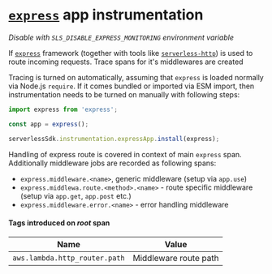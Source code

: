 # [`express`](https://expressjs.com/) app instrumentation

_Disable with `SLS_DISABLE_EXPRESS_MONITORING` environment variable_

If [`express`](https://expressjs.com/) framework (together with tools like [`serverless-http`](https://github.com/dougmoscrop/serverless-http)) is used to route incoming requests. Trace spans for it's middlewares are created

Tracing is turned on automatically, assuming that `express` is loaded normally via Node.js `require`.
If it comes bundled or imported via ESM import, then instrumentation needs to be turned on manually with following steps:

```javascript
import express from 'express';

const app = express();

serverlessSdk.instrumentation.expressApp.install(express);
```

Handling of express route is covered in context of main `express` span. Additionally middleware jobs are recorded as following spans:

- `express.middleware.<name>`, generic middleware (setup via `app.use`)
- `express.middlewa.route.<method>.<name>` - route specific middleware (setup via `app.get`, `app.post` etc.)
- `express.middleware.error.<name>` - error handling middleware

#### Tags introduced on _root_ span

| Name                          | Value                 |
| ----------------------------- | --------------------- |
| `aws.lambda.http_router.path` | Middleware route path |
